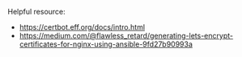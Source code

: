 Helpful resource:
- https://certbot.eff.org/docs/intro.html
- https://medium.com/@flawless_retard/generating-lets-encrypt-certificates-for-nginx-using-ansible-9fd27b90993a

